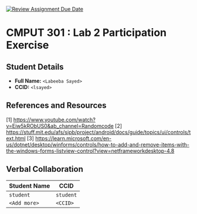 [![Review Assignment Due Date](https://classroom.github.com/assets/deadline-readme-button-22041afd0340ce965d47ae6ef1cefeee28c7c493a6346c4f15d667ab976d596c.svg)](https://classroom.github.com/a/4btn9xaF)
# CMPUT 301 : Lab 2 Participation Exercise

## Student Details

- **Full Name:** `<Labeeba Sayed>`
- **CCID:** `<lsayed>`

## References and Resources

[1] https://www.youtube.com/watch?v=Eiw5kRObUS0&ab_channel=Randomcode
[2] https://stuff.mit.edu/afs/sipb/project/android/docs/guide/topics/ui/controls/text.html
[3] https://learn.microsoft.com/en-us/dotnet/desktop/winforms/controls/how-to-add-and-remove-items-with-the-windows-forms-listview-control?view=netframeworkdesktop-4.8

## Verbal Collaboration

| Student Name | CCID      |
| ------------ | --------- |
| `student`    | `student` |
| `<Add more>` | `<CCID>`  |
